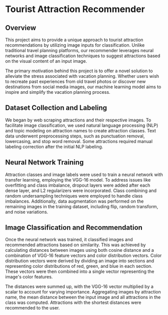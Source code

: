 # ********Tourist Attraction Recommender********

## ****Overview****

This project aims to provide a unique approach to tourist attraction recommendations by utilizing image inputs for classification. Unlike traditional travel planning platforms, our recommender leverages neural networks and image classification techniques to suggest attractions based on the visual content of an input image.

The primary motivation behind this project is to offer a novel solution to alleviate the stress associated with vacation planning. Whether users wish to recreate past experiences from old travel photos or discover new destinations from social media images, our machine learning model aims to inspire and simplify the vacation planning process.

## ****Dataset Collection and Labeling****

We began by web scraping attractions and their respective images. To facilitate image classification, we used natural language processing (NLP) and topic modeling on attraction names to create attraction classes. Text data underwent preprocessing steps, such as punctuation removal, lowercasing, and stop word removal. Some attractions required manual labeling correction after the initial NLP labeling.

## ****Neural Network Training****

Attraction classes and image labels were used to train a neural network with transfer learning, employing the VGG-16 model. To address issues like overfitting and class imbalance, dropout layers were added after each dense layer, and L2 regularizers were incorporated. Class combining and random undersampling techniques were employed to handle class imbalances. Additionally, data augmentation was performed on the remaining images in the training dataset, including flip, random transform, and noise variations.

## ****Image Classification and Recommendation****

Once the neural network was trained, it classified images and recommended attractions based on similarity. This was achieved by calculating distances between images using both cosine distance and a combination of VGG-16 feature vectors and color distribution vectors. Color distribution vectors were derived by dividing an image into sections and representing color distributions of red, green, and blue in each section. These vectors were then combined into a single vector representing the image's color features.

The distances were summed up, with the VGG-16 vector multiplied by a scalar to account for varying importance. Aggregating images by attraction name, the mean distance between the input image and all attractions in the class was computed. Attractions with the shortest distances were recommended to the user.
